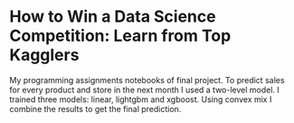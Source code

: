 # How to Win a Data Science Competition: Learn from Top Kagglers

My programming assignments notebooks of final project. To predict sales for every product and store in the next month I used a two-level model. I trained three models: linear, lightgbm and xgboost. Using convex mix I combine the results to get the final prediction.
